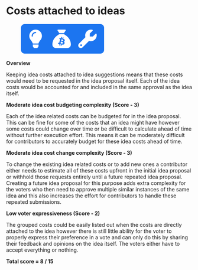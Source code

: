 # Costs attached to ideas

<div align="left">

<figure><img src="../../../.gitbook/assets/idea-costs-idea-attached.png" alt="" width="225"><figcaption></figcaption></figure>

</div>



**Overview**

Keeping idea costs attached to idea suggestions means that these costs would need to be requested in the idea proposal itself. Each of the idea costs would be accounted for and included in the same approval as the idea itself.



**Moderate idea cost budgeting complexity (Score - 3)**

Each of the idea related costs can be budgeted for in the idea proposal. This can be fine for some of the costs that an idea might have however some costs could change over time or be difficult to calculate ahead of time without further execution effort. This means it can be moderately difficult for contributors to accurately budget for these idea costs ahead of time.



**Moderate idea cost change complexity (Score - 3)**

To change the existing idea related costs or to add new ones a contributor either needs to estimate all of these costs upfront in the initial idea proposal or withhold those requests entirely until a future repeated idea proposal. Creating a future idea proposal for this purpose adds extra complexity for the voters who then need to approve multiple similar instances of the same idea and this also increases the effort for contributors to handle these repeated submissions.



**Low voter expressiveness (Score - 2)**

The grouped costs could be easily listed out when the costs are directly attached to the idea however there is still little ability for the voter to properly express their preference in a vote and can only do this by sharing their feedback and opinions on the idea itself. The voters either have to accept everything or nothing.



**Total score = 8 / 15**
